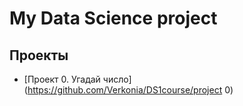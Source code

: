 # My Data Science project
## Проекты
* [Проект 0. Угадай число] (https://github.com/Verkonia/DS1course/project 0)
